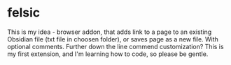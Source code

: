 # felsic
This is my idea - browser addon, that adds link to a page to an existing Obsidian file (txt file in choosen folder), or saves page as a new file. With optional comments. Further down the line commend customization? This is my first extension, and I'm learning how to code, so please be gentle.
